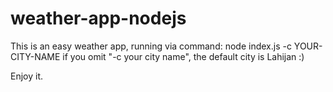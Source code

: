 # weather-app-nodejs

This is an easy weather app, running via command: node index.js -c YOUR-CITY-NAME
if you omit "-c your city name", the default city is Lahijan :)

Enjoy it.
